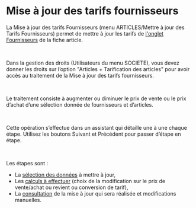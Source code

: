 # Mise à jour des tarifs fournisseurs


La Mise à jour des tarifs Fournisseurs (menu ARTICLES/Mettre à jour 
 des Tarifs Fournisseurs) permet de mettre à jour les tarifs de [l'onglet 
 Fournisseurs](../1/Article/OngletFournisseurs/ArticleOngletFournisseurs.md) de la fiche article.


 


Dans la gestion des droits (Utilisateurs du menu SOCIETE), vous devez 
 donner les droits sur l’option "Articles + Tarification des articles" 
 pour avoir accès au traitement de la Mise à jour des tarifs fournisseurs.


 


Le traitement consiste à augmenter ou diminuer le prix de vente ou le 
 prix d’achat d’une sélection donnée de fournisseurs et d’articles.


 


Cette opération s’effectue dans un assistant qui détaille une à une 
 chaque étape. Utilisez les boutons Suivant et Précédent pour passer d’étape 
 en étape.


 


Les étapes sont :


* La [sélection des données](SelectionDonnees.md) à mettre à jour,
* Les [calculs 
 à effectuer](CalculsEffectuer.md) (choix de la modification sur le prix de vente/achat 
 ou revient ou conversion de tarif),
* La [consultation](ConsultationModification.md) 
 de la mise à jour qui sera réalisée et modifications manuelles.


